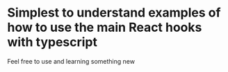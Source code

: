 # Simplest to understand examples of how to use the main React hooks with typescript

Feel free to use and learning something new
